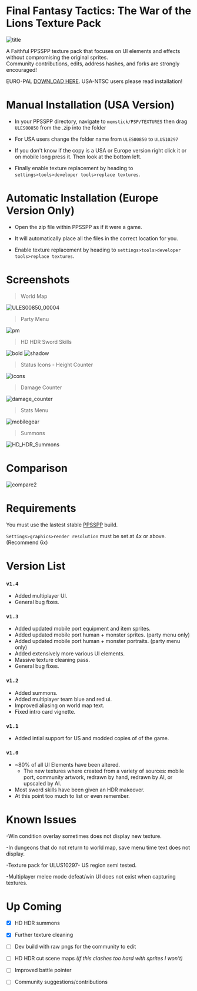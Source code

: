 # Final Fantasy Tactics: The War of the Lions Texture Pack
![title](https://github.com/Zodi-ark/in-memory-of-imgur-sucks/assets/113886368/da106dab-3490-4ed2-9c39-a315f25b2f98)

<p>A Faithful PPSSPP texture pack that focuses on UI elements and effects without compromising the original sprites. 
<br>Community contributions, edits, address hashes, and forks are strongly encouraged!</p>

EURO-PAL [DOWNLOAD HERE](https://github.com/Zodi-ark/Final-Fantasy-Tactics-The-War-of-the-Lions-Texture-Pack/releases).
USA-NTSC users please read installation!

# Manual Installation (USA Version)
- In your PPSSPP directory, navigate to `memstick/PSP/TEXTURES` then drag `ULES00850` from the .zip into the folder

- For USA users change the folder name from `ULES00850` to `ULUS10297`

- If you don't know if the copy is a USA or Europe version right click it or on mobile long press it. Then look at the bottom left.

- Finally enable texture replacement by heading to `settings>tools>developer tools>replace textures`.

# Automatic Installation (Europe Version Only)
- Open the zip file within PPSSPP as if it were a game.

- It will automatically place all the files in the correct location for you.

- Enable texture replacement by heading to `settings>tools>developer tools>replace textures`.

Screenshots
======  
> World Map

![ULES00850_00004](https://github.com/Zodi-ark/in-memory-of-imgur-sucks/assets/113886368/16b3ca74-fb59-4bb3-948f-93d759ae0b92)

> Party Menu

![pm](https://github.com/Zodi-ark/in-memory-of-imgur-sucks/assets/113886368/65d5d16e-7963-414f-96aa-42319cadc7a4)

> HD HDR Sword Skills

![bold](https://github.com/Zodi-ark/in-memory-of-imgur-sucks/assets/113886368/fad336a9-8f3e-419d-84e7-92dc30b44b32)
![shadow](https://github.com/Zodi-ark/in-memory-of-imgur-sucks/assets/113886368/a6064896-fe95-4351-88bc-7054d6aadd4b)

> Status Icons - Height Counter

![icons](https://github.com/Zodi-ark/in-memory-of-imgur-sucks/assets/113886368/e4ddc279-4733-4393-9dde-b1570494923c)

> Damage Counter

![damage_counter](https://github.com/Zodi-ark/in-memory-of-imgur-sucks/assets/113886368/96d7188a-e261-46e9-ad3f-1703c3fb1fe7)

> Stats Menu

![mobilegear](https://github.com/Zodi-ark/in-memory-of-imgur-sucks/assets/113886368/666efa19-8c55-4159-bcd0-898d17e3d3fe)

> Summons

![HD_HDR_Summons](https://github.com/Zodi-ark/in-memory-of-imgur-sucks/assets/113886368/82e063f2-1b40-4393-ac21-ffe5728550b6)

Comparison
======  
![compare2](https://github.com/Zodi-ark/in-memory-of-imgur-sucks/assets/113886368/376de783-8bff-4f49-9b9e-dd8dedfac059)

# Requirements
You must use the lastest stable [PPSSPP](https://www.ppsspp.org/download) build.

`Settings>graphics>render resolution` must be set at 4x or above. (Recommend 6x)

# Version List

### `v1.4`
- Added multiplayer UI.
- General bug fixes.

### `v1.3`
- Added updated mobile port equipment and item sprites.
- Added updated mobile port human + monster sprites. (party menu only)
- Added updated mobile port human + monster portraits. (party menu only)
- Added extensively more various UI elements.
- Massive texture cleaning pass.
- General bug fixes.

### `v1.2`
- Added summons.
- Added multiplayer team blue and red ui.
- Improved aliasing on world map text.
- Fixed intro card vignette.

### `v1.1`
- Added intial support for US and modded copies of of the game.

### `v1.0`
- ~80% of all UI Elements have been altered.  
  - The new textures where created from a variety of sources: mobile port, community artwork, redrawn by hand, redrawn by AI, or upscaled by AI.
- Most sword skills have been given an HDR makeover.
- At this point too much to list or even remember.

# Known Issues

-Win condition overlay sometimes does not display new texture.

-In dungeons that do not return to world map, save menu time text does not display.

-Texture pack for ULUS10297- US region semi tested.

-Multiplayer melee mode defeat/win UI does not exist when capturing textures.

# Up Coming
- [x] HD HDR summons
- [x] Further texture cleaning
- [ ] Dev build with raw pngs for the community to edit
- [ ] HD HDR cut scene maps
    *(If this clashes too hard with sprites I won't)*
- [ ] Improved battle pointer
- [ ] Community suggestions/contributions

